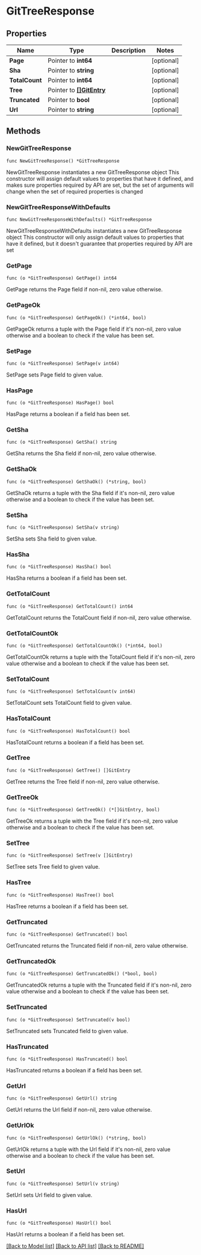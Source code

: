 # GitTreeResponse

## Properties

Name | Type | Description | Notes
------------ | ------------- | ------------- | -------------
**Page** | Pointer to **int64** |  | [optional] 
**Sha** | Pointer to **string** |  | [optional] 
**TotalCount** | Pointer to **int64** |  | [optional] 
**Tree** | Pointer to [**[]GitEntry**](GitEntry.md) |  | [optional] 
**Truncated** | Pointer to **bool** |  | [optional] 
**Url** | Pointer to **string** |  | [optional] 

## Methods

### NewGitTreeResponse

`func NewGitTreeResponse() *GitTreeResponse`

NewGitTreeResponse instantiates a new GitTreeResponse object
This constructor will assign default values to properties that have it defined,
and makes sure properties required by API are set, but the set of arguments
will change when the set of required properties is changed

### NewGitTreeResponseWithDefaults

`func NewGitTreeResponseWithDefaults() *GitTreeResponse`

NewGitTreeResponseWithDefaults instantiates a new GitTreeResponse object
This constructor will only assign default values to properties that have it defined,
but it doesn't guarantee that properties required by API are set

### GetPage

`func (o *GitTreeResponse) GetPage() int64`

GetPage returns the Page field if non-nil, zero value otherwise.

### GetPageOk

`func (o *GitTreeResponse) GetPageOk() (*int64, bool)`

GetPageOk returns a tuple with the Page field if it's non-nil, zero value otherwise
and a boolean to check if the value has been set.

### SetPage

`func (o *GitTreeResponse) SetPage(v int64)`

SetPage sets Page field to given value.

### HasPage

`func (o *GitTreeResponse) HasPage() bool`

HasPage returns a boolean if a field has been set.

### GetSha

`func (o *GitTreeResponse) GetSha() string`

GetSha returns the Sha field if non-nil, zero value otherwise.

### GetShaOk

`func (o *GitTreeResponse) GetShaOk() (*string, bool)`

GetShaOk returns a tuple with the Sha field if it's non-nil, zero value otherwise
and a boolean to check if the value has been set.

### SetSha

`func (o *GitTreeResponse) SetSha(v string)`

SetSha sets Sha field to given value.

### HasSha

`func (o *GitTreeResponse) HasSha() bool`

HasSha returns a boolean if a field has been set.

### GetTotalCount

`func (o *GitTreeResponse) GetTotalCount() int64`

GetTotalCount returns the TotalCount field if non-nil, zero value otherwise.

### GetTotalCountOk

`func (o *GitTreeResponse) GetTotalCountOk() (*int64, bool)`

GetTotalCountOk returns a tuple with the TotalCount field if it's non-nil, zero value otherwise
and a boolean to check if the value has been set.

### SetTotalCount

`func (o *GitTreeResponse) SetTotalCount(v int64)`

SetTotalCount sets TotalCount field to given value.

### HasTotalCount

`func (o *GitTreeResponse) HasTotalCount() bool`

HasTotalCount returns a boolean if a field has been set.

### GetTree

`func (o *GitTreeResponse) GetTree() []GitEntry`

GetTree returns the Tree field if non-nil, zero value otherwise.

### GetTreeOk

`func (o *GitTreeResponse) GetTreeOk() (*[]GitEntry, bool)`

GetTreeOk returns a tuple with the Tree field if it's non-nil, zero value otherwise
and a boolean to check if the value has been set.

### SetTree

`func (o *GitTreeResponse) SetTree(v []GitEntry)`

SetTree sets Tree field to given value.

### HasTree

`func (o *GitTreeResponse) HasTree() bool`

HasTree returns a boolean if a field has been set.

### GetTruncated

`func (o *GitTreeResponse) GetTruncated() bool`

GetTruncated returns the Truncated field if non-nil, zero value otherwise.

### GetTruncatedOk

`func (o *GitTreeResponse) GetTruncatedOk() (*bool, bool)`

GetTruncatedOk returns a tuple with the Truncated field if it's non-nil, zero value otherwise
and a boolean to check if the value has been set.

### SetTruncated

`func (o *GitTreeResponse) SetTruncated(v bool)`

SetTruncated sets Truncated field to given value.

### HasTruncated

`func (o *GitTreeResponse) HasTruncated() bool`

HasTruncated returns a boolean if a field has been set.

### GetUrl

`func (o *GitTreeResponse) GetUrl() string`

GetUrl returns the Url field if non-nil, zero value otherwise.

### GetUrlOk

`func (o *GitTreeResponse) GetUrlOk() (*string, bool)`

GetUrlOk returns a tuple with the Url field if it's non-nil, zero value otherwise
and a boolean to check if the value has been set.

### SetUrl

`func (o *GitTreeResponse) SetUrl(v string)`

SetUrl sets Url field to given value.

### HasUrl

`func (o *GitTreeResponse) HasUrl() bool`

HasUrl returns a boolean if a field has been set.


[[Back to Model list]](../README.md#documentation-for-models) [[Back to API list]](../README.md#documentation-for-api-endpoints) [[Back to README]](../README.md)


